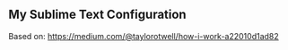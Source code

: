 ## My Sublime Text Configuration

Based on: <a href="https://medium.com/@taylorotwell/how-i-work-a22010d1ad82">https://medium.com/@taylorotwell/how-i-work-a22010d1ad82</a>
